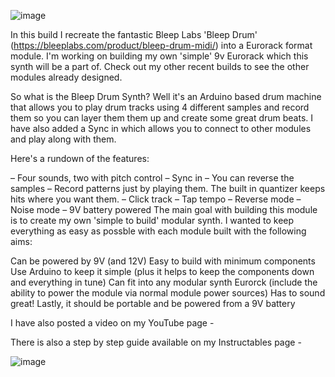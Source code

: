 ![image](https://github.com/user-attachments/assets/1ef607a1-d493-4992-a415-114f3c703e90)


In this build I recreate the fantastic Bleep Labs 'Bleep Drum' (https://bleeplabs.com/product/bleep-drum-midi/) into a Eurorack format module. I'm working on building my own 'simple' 9v Eurorack which this synth will be a part of.
Check out my other recent builds to see the other modules already designed.

So what is the Bleep Drum Synth? Well it's an Arduino based drum machine that allows you to play drum tracks using 4 different samples and record them so you can layer them them up and create some great drum beats.
I have also added a Sync in which allows you to connect to other modules and play along with them.

Here's a rundown of the features:

– Four sounds, two with pitch control
– Sync in
– You can reverse the samples
– Record patterns just by playing them. The built in quantizer keeps hits where you want them.
– Click track
– Tap tempo
– Reverse mode
– Noise mode
– 9V battery powered
The main goal with building this module is to create my own 'simple to build' modular synth. I wanted to keep everything as easy as possble with each module built with the following aims:

Can be powered by 9V (and 12V)
Easy to build with minimum components
Use Arduino to keep it simple (plus it helps to keep the components down and everything in tune)
Can fit into any modular synth Eurorck (include the ability to power the module via normal module power sources)
Has to sound great!
Lastly, it should be portable and be powered from a 9V battery

I have also posted a video on my YouTube page - 

There is also a step by step guide available on my Instructables page - 

![image](https://github.com/user-attachments/assets/5ac09394-d619-4c8b-879f-131b80f1ff7e)

